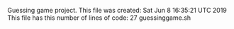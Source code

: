 Guessing game project.
This file was created: 
Sat Jun  8 16:35:21 UTC 2019
This file has this number of lines of code: 
27 guessinggame.sh
